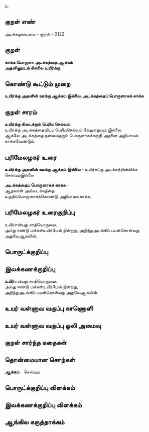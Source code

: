 உ

## குறள் எண் 

அடக்கமுடைமை - குறள் - 0122  

## குறள் 

**காக்க பொருளா அடக்கத்தை ஆக்கம்  
அதனினூஉங் கில்லை உயிர்க்கு.** 

## கொண்டு கூட்டும் முறை

**உயிர்க்கு அதனின் ஊங்கு ஆக்கம் இல்லை, அடக்கத்தைப் பொருளாகக் காக்க**

## குறள் சாரம் 

**உயிர்க்கு கிடைக்கும் பெரிய செல்வம்**  
உயிர்க்கு அடக்கத்தைவிடப் பெரியசெல்வம் வேறுஎதுவும் இல்லை.  
ஆகவே அடக்கத்தை நன்மைதரும் பொருளாகக்கருதி அதனை அழியாமல் காக்கவேண்டும்.  

## பரிமேலழகர் உரை

**உயிர்க்கு அதனின் ஊங்கு ஆக்கம் இல்லை** - உயிர்கட்கு அடக்கத்தின்மிக்க செல்வம்இல்லை  

**அடக்கத்தைப் பொருளாகக் காக்க** -  
ஆதலான் அவ்வடக்கத்தை  
உறுதிப்பொருளாகக்கொண்டு அழியாமல்காக்க.  

## பரிமேலழகர் உரைகுறிப்பு   

உயிர்என்பது சாதியொருமை.  
அஃது ஈண்டு மக்கள்உயிர்மேல் நின்றது, அறிந்துஅடங்கிப் பயன்கொள்வது அதுவேஆகலின்.  

## பொருட்க்குறிப்பு 


## இலக்கணக்குறிப்பு  

**உயிர்**என்பது சாதியொருமை.  
அஃது ஈண்டு மக்கள்உயிர்மேல் நின்றது,  
அறிந்துஅடங்கிப் பயன்கொள்வது அதுவேஆகலின்.

## உயர் வள்ளுவ வகுப்பு காணொளி


## உயர் வள்ளுவ வகுப்பு ஒலி அமைவு 

 
## குறள் சார்ந்த கதைகள் 


## தொன்மையான சொற்கள்

**ஆக்கம்** - செல்வம்   

## பொருட்க்குறிப்பு விளக்கம்


## இலக்கணக்குறிப்பு விளக்கம்


## ஆங்கில கருத்தாக்கம் 


